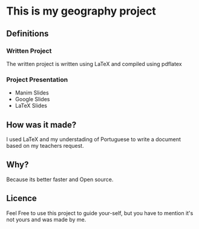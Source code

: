 # This is my geography project
## Definitions
### Written Project
The written project is written using LaTeX and compiled using pdflatex
### Project Presentation
- Manim Slides
- Google Slides
- LaTeX Slides
## How was it made?
I used LaTeX and my understading of Portuguese to write a document based on my teachers request.
## Why?
Because its better faster and Open source.
## Licence
Feel Free to use this project to guide your-self, but you have to mention it's not yours and was made by me.
